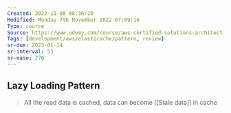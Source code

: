 ```yaml
---
Created: 2022-11-08 08:36:20
Modified: Monday 7th November 2022 07:09:16
Type: course
Source: https://www.udemy.com/course/aws-certified-solutions-architect-associate-saa-c01/?xref=E0Aed11STH4LPUQvCz0GJFABTmM=
Tags: [development/aws/elasticache/pattern, review]
sr-due: 2023-01-14
sr-interval: 53
sr-ease: 270
---
```


## Lazy Loading Pattern

> All the read data is cached, data can become [[Stale data]] in cache